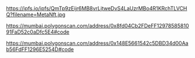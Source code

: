 https://ipfs.io/ipfs/QmTp9zEijr6MB8vrLjtweDvS4LaUzrMBo4R1KRchTLVCHQ?filename=MetaNft.jpg

https://mumbai.polygonscan.com/address/0x8fd04Cb2FDeFF1297858581091FaD52c0aDfc5E4#code

https://mumbai.polygonscan.com/address/0x148E5661542c5DBD34d00Aab56FdFF1296E5254D#code
